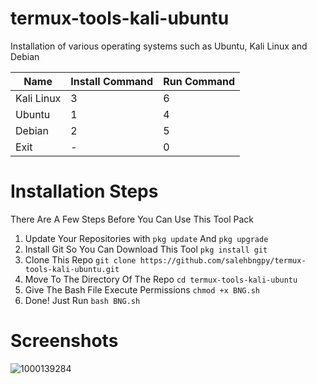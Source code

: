 # termux-tools-kali-ubuntu
Installation of various operating systems such as Ubuntu, Kali Linux and Debian

| Name       | Install Command | Run Command |
|------------|-----------------|-------------|
| Kali Linux | 3               | 6           |
| Ubuntu     | 1               | 4           |
| Debian     | 2               | 5           |
| Exit       | -               | 0           |

# Installation Steps
There Are A Few Steps Before You Can Use This Tool Pack

1. Update Your Repositories with `pkg update` And `pkg upgrade`
2. Install Git So You Can Download This Tool `pkg install git`
2. Clone This Repo `git clone https://github.com/salehbngpy/termux-tools-kali-ubuntu.git`
3. Move To The Directory Of The Repo `cd termux-tools-kali-ubuntu`
4. Give The Bash File Execute Permissions `chmod +x BNG.sh`
5. Done! Just Run `bash BNG.sh`
# Screenshots

![1000139284](https://github.com/salehbngpy/termux-tools-kali-ubuntu/assets/171718183/99291f81-fcc9-4498-9ff0-20cdae4a8406)
